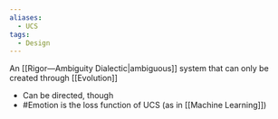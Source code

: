 ```yaml
---
aliases:
  - UCS
tags:
  - Design
---
```

An [[Rigor—Ambiguity Dialectic|ambiguous]] system that can only be created through [[Evolution]]
- Can be directed, though
- #Emotion is the loss function of UCS (as in [[Machine Learning]])
